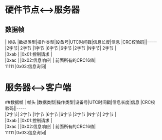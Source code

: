 # 硬件节点<-->服务器

## 数据帧

|  帧头 |数据类型|操作类型|设备号|UTC时间戳|信息长度|信息 |CRC校验码||-----<br>
|2字节| 2字节  |1字节	  |6字节	 |6字节 	  |2字节	  |N字节|	2字节 |<br>
|0xab |      |0x01:控制请求 |<br>
|0xac |      |0x02:信息响应|	       | 前面所有的CRC16值|<br>
11111        |0x03:信息询问|<br>

# 服务器<-->客户端
##数据帧
|  帧头 |数据类型|操作类型|设备号|UTC时间戳|信息长度|信息 |CRC校验码||-----<br>
|2字节| 2字节  |1字节	  |6字节	 |6字节 	  |2字节	  |N字节|	2字节 |<br>
|0xab |      |0x01:控制请求 |<br>
|0xac |      |0x02:信息响应|	       | 前面所有的CRC16值|<br>
11111        |0x03:信息询问|<br>
